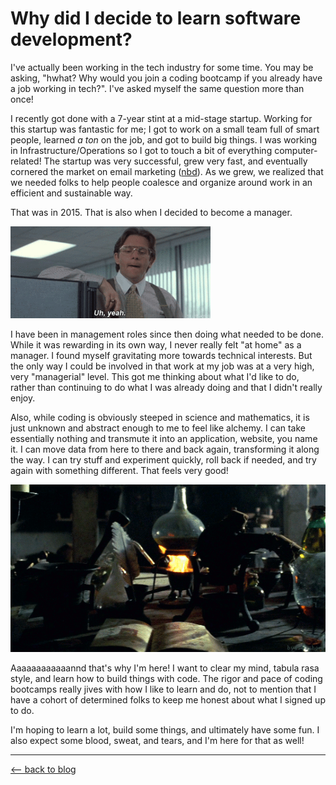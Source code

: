 # Why did I decide to learn software development?
 
I've actually been working in the tech industry for some time. You may be asking, "hwhat? Why would you join a coding bootcamp if you already have a job working in tech?". I've asked myself the same question more than once!

I recently got done with a 7-year stint at a mid-stage startup. Working for this startup was fantastic for me; I got to work on a small team full of smart people, learned *a ton* on the job, and got to build big things. I was working in Infrastructure/Operations so I got to touch a bit of everything computer-related! The startup was very successful, grew very fast, and eventually cornered the market on email marketing ([nbd](https://marketingland.com/mailchimp-claims-over-60-share-of-email-industry-in-latest-report-273926)). As we grew, we realized that we needed folks to help people coalesce and organize around work in an efficient and sustainable way.

That was in 2015. That is also when I decided to become a manager.

![Lumbergh](../images/office_space.gif)

I have been in management roles since then doing what needed to be done. While it was rewarding in its own way, I never really felt "at home" as a manager. I found myself gravitating more towards technical interests. But the only way I could be involved in that work at my job was at a very high, very "managerial" level. This got me thinking about what I'd like to do, rather than continuing to do what I was already doing and that I didn't really enjoy.

Also, while coding is obviously steeped in science and mathematics, it is just unknown and abstract enough to me to feel like alchemy. I can take essentially nothing and transmute it into an application, website, you name it. I can move data from here to there and back again, transforming it along the way. I can try stuff and experiment quickly, roll back if needed, and try again with something different. That feels very good!

![Alchemy](../images/alchemy.gif)

Aaaaaaaaaaaannd that's why I'm here! I want to clear my mind, tabula rasa style, and learn how to build things with code. The rigor and pace of coding bootcamps really jives with how I like to learn and do, not to mention that I have a cohort of determined folks to keep me honest about what I signed up to do.

I'm hoping to learn a lot, build some things, and ultimately have some fun. I also expect some blood, sweat, and tears, and I'm here for that as well!

* * *

[⟵   back to blog](./flatiron-blog.html)

